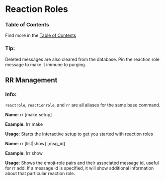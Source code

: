 # Reaction Roles

### Table of Contents

Find more in the [Table of Contents](https://github.com/Discord-Bot-Market/carl-bot/blob/main/TOC.md#table-of-contents)

### Tip:
Deleted messages are also cleared from the database. Pin the reaction role message to make it immune to purging.

## RR Management

### Info:
``reactrole``, ``reactionrole``, and ``rr`` are all aliases for the same base command.

**Name**: rr [make|setup]	

**Example**: !rr make 

**Usage**: Starts the interactive setup to get you started with reaction roles


**Name**: rr [list|show] [msg_id]

**Example**: !rr show

**Usage**: Shows the emoji-role pairs and their associated message id, useful for rr add. If a message id is specified, it will show additional information about that particular reaction role.
